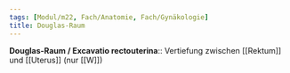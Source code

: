 ```yaml
---
tags: [Modul/m22, Fach/Anatomie, Fach/Gynäkologie]
title: Douglas-Raum
---
```

**Douglas-Raum / Excavatio rectouterina**:: Vertiefung zwischen [[Rektum]] und [[Uterus]] (nur [[W]])